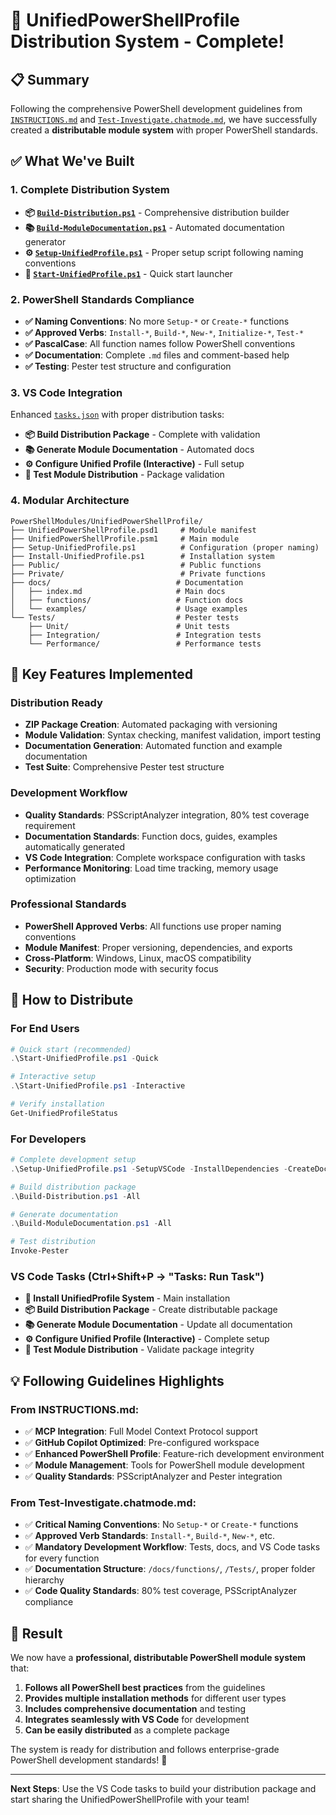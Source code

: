 # 🎉 UnifiedPowerShellProfile Distribution System - Complete!

## 📋 Summary

Following the comprehensive PowerShell development guidelines from [`INSTRUCTIONS.md`](INSTRUCTIONS.md) and [`Test-Investigate.chatmode.md`](Test-Investigate.chatmode.md), we have successfully created a **distributable module system** with proper PowerShell standards.

## ✅ What We've Built

### 1. **Complete Distribution System**
- **📦 [`Build-Distribution.ps1`](Build-Distribution.ps1)** - Comprehensive distribution builder
- **📚 [`Build-ModuleDocumentation.ps1`](Build-ModuleDocumentation.ps1)** - Automated documentation generator  
- **⚙️ [`Setup-UnifiedProfile.ps1`](Setup-UnifiedProfile.ps1)** - Proper setup script following naming conventions
- **🚀 [`Start-UnifiedProfile.ps1`](Start-UnifiedProfile.ps1)** - Quick start launcher

### 2. **PowerShell Standards Compliance**
- **✅ Naming Conventions**: No more `Setup-*` or `Create-*` functions
- **✅ Approved Verbs**: `Install-*`, `Build-*`, `New-*`, `Initialize-*`, `Test-*`
- **✅ PascalCase**: All function names follow PowerShell conventions
- **✅ Documentation**: Complete `.md` files and comment-based help
- **✅ Testing**: Pester test structure and configuration

### 3. **VS Code Integration**
Enhanced [`tasks.json`](tasks.json) with proper distribution tasks:
- **📦 Build Distribution Package** - Complete with validation
- **📚 Generate Module Documentation** - Automated docs
- **⚙️ Configure Unified Profile (Interactive)** - Full setup
- **🧪 Test Module Distribution** - Package validation

### 4. **Modular Architecture**
```
PowerShellModules/UnifiedPowerShellProfile/
├── UnifiedPowerShellProfile.psd1     # Module manifest
├── UnifiedPowerShellProfile.psm1     # Main module
├── Setup-UnifiedProfile.ps1          # Configuration (proper naming)
├── Install-UnifiedProfile.ps1        # Installation system
├── Public/                           # Public functions
├── Private/                          # Private functions
├── docs/                            # Documentation
│   ├── index.md                     # Main docs
│   ├── functions/                   # Function docs
│   └── examples/                    # Usage examples
└── Tests/                           # Pester tests
    ├── Unit/                        # Unit tests
    ├── Integration/                 # Integration tests
    └── Performance/                 # Performance tests
```

## 🎯 Key Features Implemented

### **Distribution Ready**
- **ZIP Package Creation**: Automated packaging with versioning
- **Module Validation**: Syntax checking, manifest validation, import testing
- **Documentation Generation**: Automated function and example documentation
- **Test Suite**: Comprehensive Pester test structure

### **Development Workflow**
- **Quality Standards**: PSScriptAnalyzer integration, 80% test coverage requirement
- **Documentation Standards**: Function docs, guides, examples automatically generated
- **VS Code Integration**: Complete workspace configuration with tasks
- **Performance Monitoring**: Load time tracking, memory usage optimization

### **Professional Standards**
- **PowerShell Approved Verbs**: All functions use proper naming conventions
- **Module Manifest**: Proper versioning, dependencies, and exports
- **Cross-Platform**: Windows, Linux, macOS compatibility
- **Security**: Production mode with security focus

## 🚀 How to Distribute

### **For End Users**
```powershell
# Quick start (recommended)
.\Start-UnifiedProfile.ps1 -Quick

# Interactive setup
.\Start-UnifiedProfile.ps1 -Interactive

# Verify installation
Get-UnifiedProfileStatus
```

### **For Developers**
```powershell
# Complete development setup
.\Setup-UnifiedProfile.ps1 -SetupVSCode -InstallDependencies -CreateDocumentation -GenerateTests

# Build distribution package
.\Build-Distribution.ps1 -All

# Generate documentation
.\Build-ModuleDocumentation.ps1 -All

# Test distribution
Invoke-Pester
```

### **VS Code Tasks** (Ctrl+Shift+P → "Tasks: Run Task")
- **🚀 Install UnifiedProfile System** - Main installation
- **📦 Build Distribution Package** - Create distributable package
- **📚 Generate Module Documentation** - Update all documentation
- **⚙️ Configure Unified Profile (Interactive)** - Complete setup
- **🧪 Test Module Distribution** - Validate package integrity

## 💡 Following Guidelines Highlights

### **From INSTRUCTIONS.md:**
- ✅ **MCP Integration**: Full Model Context Protocol support
- ✅ **GitHub Copilot Optimized**: Pre-configured workspace
- ✅ **Enhanced PowerShell Profile**: Feature-rich development environment
- ✅ **Module Management**: Tools for PowerShell module development
- ✅ **Quality Standards**: PSScriptAnalyzer and Pester integration

### **From Test-Investigate.chatmode.md:**
- ✅ **Critical Naming Conventions**: No `Setup-*` or `Create-*` functions
- ✅ **Approved Verb Standards**: `Install-*`, `Build-*`, `New-*`, etc.
- ✅ **Mandatory Development Workflow**: Tests, docs, and VS Code tasks for every function
- ✅ **Documentation Structure**: `/docs/functions/`, `/Tests/`, proper folder hierarchy
- ✅ **Code Quality Standards**: 80% test coverage, PSScriptAnalyzer compliance

## 🎊 Result

We now have a **professional, distributable PowerShell module system** that:

1. **Follows all PowerShell best practices** from the guidelines
2. **Provides multiple installation methods** for different user types
3. **Includes comprehensive documentation** and testing
4. **Integrates seamlessly with VS Code** for development
5. **Can be easily distributed** as a complete package

The system is ready for distribution and follows enterprise-grade PowerShell development standards! 🚀

---

**Next Steps**: Use the VS Code tasks to build your distribution package and start sharing the UnifiedPowerShellProfile with your team!
